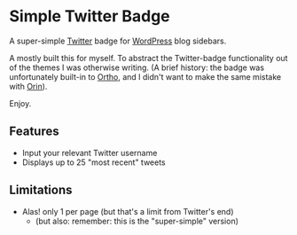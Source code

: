 # Simple Twitter Badge

A super-simple [Twitter](http://twitter.com) badge for [WordPress](http://wordpress.org)
blog sidebars.

A mostly built this for myself.  To abstract the Twitter-badge functionality
out of the themes I was otherwise writing.  (A brief history: the badge was
unfortunately built-in to [Ortho](https://github.com/founddrama/ortho), and I
didn't want to make the same mistake with [Orin](https://github.com/founddrama/orin)).

Enjoy.

## Features
* Input your relevant Twitter username
* Displays up to 25 "most recent" tweets

## Limitations
* Alas! only 1 per page (but that's a limit from Twitter's end)
  * (but also: remember: this is the "super-simple" version)
